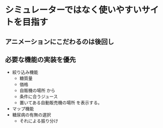 # シミュレーターではなく使いやすいサイトを目指す

## アニメーションにこだわるのは後回し

## 必要な機能の実装を優先
- 絞り込み機能
	- 糖質量
	- 価格
	- 自販機の場所
    から
	- 条件に合うジュース
	- 置いてある自動販売機の場所
	を表示する。
- マップ機能
- 糖尿病の有無の選択
	- それによる振り分け